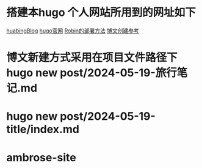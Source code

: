 # 搭建本hugo 个人网站所用到的网址如下
[huabingBlog](https://www.zhaohuabing.com/search/)
[hugo官网](https://themes.gohugo.io/tags/blog/)
[Robin的部署方法](https://jianzhnie.github.io/post/hugo_site/)
[博文创建参考](https://www.yuweihung.com/posts/2021/hugo-blog-picture/)

# 博文新建方式采用在项目文件路径下 hugo new post/2024-05-19-旅行笔记.md
# hugo new post/2024-05-19-title/index.md

# ambrose-site

